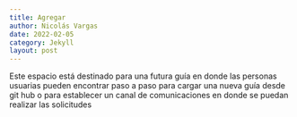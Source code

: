 ```yaml
---
title: Agregar
author: Nicolás Vargas
date: 2022-02-05
category: Jekyll
layout: post
---
```


Este espacio está destinado para una futura guía en donde las personas usuarias pueden encontrar paso a paso para cargar una nueva guía desde git hub o para establecer un canal de comunicaciones en donde se puedan realizar las solicitudes 
